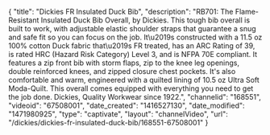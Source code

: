 {
    "title": "Dickies FR Insulated Duck Bib",
    "description": "RB701: The Flame-Resistant Insulated Duck Bib Overall, by Dickies.  This tough bib overall is built to work, with adjustable elastic shoulder straps that guarantee a snug and safe fit so you can focus on the job.  It\u2019s constructed with a 11.5 oz 100% cotton Duck fabric that\u2019s FR treated, has an ARC Rating of 39, is rated HRC (Hazard Risk Category) Level 3, and is NFPA 70E compliant.  It features a zip front bib with storm flaps, zip to the knee leg openings, double reinforced knees, and zipped closure chest pockets.  It's also comfortable and warm, engineered with a quilted lining of 10.5 oz Ultra Soft Moda-Quilt.  This overall comes equipped with everything you need to get the job done. Dickies, Quality Workwear since 1922.",
    "channelid": "168551",
    "videoid": "67508001",
    "date_created": "1416527130",
    "date_modified": "1471980925",
    "type": "captivate",
    "layout": "channelVideo",
    "url": "\/dickies\/dickies-fr-insulated-duck-bib\/168551-67508001"
}